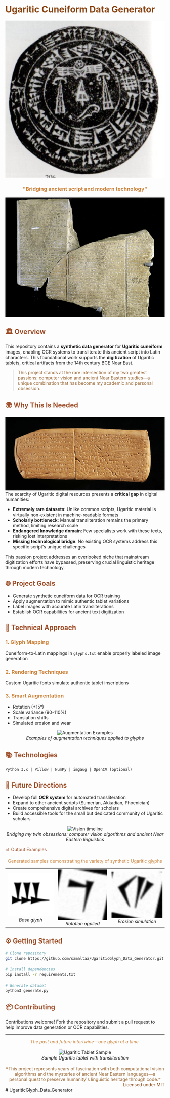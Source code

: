 # <span style="color:#8B4513">Ugaritic Cuneiform Data Generator</span>

<div align="center">
  
  ![Ugaritic Cuneiform Icon](assets/seal.png)
  
  ### <span style="color:#CD853F">"Bridging ancient script and modern technology"</span>
  
  ![-----------------------------------------------------](assets/slabs.png)
</div>

## <span style="color:#A0522D">🏛️ Overview</span>

This repository contains a **synthetic data generator** for **Ugaritic cuneiform** images, enabling OCR systems to transliterate this ancient script into Latin characters. This foundational work supports the **digitization** of Ugaritic tablets, critical artifacts from the 14th century BCE Near East.

> <span style="color:#996633">This project stands at the rare intersection of my two greatest passions: computer vision and ancient Near Eastern studies—a unique combination that has become my academic and personal obsession.</span>

## <span style="color:#A0522D">🌍 Why This Is Needed</span><br>
![sample](assets/sample.png)<br>
The scarcity of Ugaritic digital resources presents a **critical gap** in digital humanities:

- **Extremely rare datasets**: Unlike common scripts, Ugaritic material is virtually non-existent in machine-readable formats
- **Scholarly bottleneck**: Manual transliteration remains the primary method, limiting research scale
- **Endangered knowledge domain**: Few specialists work with these texts, risking lost interpretations
- **Missing technological bridge**: No existing OCR systems address this specific script's unique challenges

This passion project addresses an overlooked niche that mainstream digitization efforts have bypassed, preserving crucial linguistic heritage through modern technology.

## <span style="color:#A0522D">🌐 Project Goals</span>

- Generate synthetic cuneiform data for OCR training
- Apply augmentation to mimic authentic tablet variations
- Label images with accurate Latin transliterations
- Establish OCR capabilities for ancient text digitization

## <span style="color:#A0522D">🔬 Technical Approach</span>

### <span style="color:#CD853F">1. Glyph Mapping</span>
Cuneiform-to-Latin mappings in `glyphs.txt` enable properly labeled image generation

### <span style="color:#CD853F">2. Rendering Techniques</span>
Custom Ugaritic fonts simulate authentic tablet inscriptions

### <span style="color:#CD853F">3. Smart Augmentation</span>
- Rotation (±15°)
- Scale variance (90-110%)
- Translation shifts
- Simulated erosion and wear

<div align="center">
  <img src="https://via.placeholder.com/400x100" alt="Augmentation Examples">
  <br>
  <i>Examples of augmentation techniques applied to glyphs</i>
</div>

## <span style="color:#A0522D">📚 Technologies</span>

```
Python 3.x | Pillow | NumPy | imgaug | OpenCV (optional)
```

## <span style="color:#A0522D">🚀 Future Directions</span>

- Develop full **OCR system** for automated transliteration
- Expand to other ancient scripts (Sumerian, Akkadian, Phoenician)
- Create comprehensive digital archives for scholars
- Build accessible tools for the small but dedicated community of Ugaritic scholars

<div align="center">
  <img src="https://via.placeholder.com/500x100" alt="Vision timeline">
  <br>
  <i>Bridging my twin obsessions: computer vision algorithms and ancient Near Eastern linguistics</i>
</div>

<span style="color:#A0522D">📊 Output Examples</span>
<div align="center">
  <p><span style="color:#CD853F">Generated samples demonstrating the variety of synthetic Ugaritic glyphs</span></p>
  <table>
    <tr>
      <td align="center">
        <img src="assets/output1.png" alt="Output Example 1" width="250px">
        <br>
        <i>Base glyph</i>
      </td>
      <td align="center">
        <img src="assets/output2.png" alt="Output Example 2" width="250px">
        <br>
        <i>Rotation applied</i>
      </td>
      <td align="center">
        <img src="assets/output3.png" alt="Output Example 3" width="250px">
        <br>
        <i>Erosion simulation</i>
      </td>
    </tr>
  </table>
</div>

## <span style="color:#A0522D">⚙️ Getting Started</span>

```bash
# Clone repository
git clone https://github.com/samaltaa/UgariticGlyph_Data_Generator.git

# Install dependencies
pip install -r requirements.txt

# Generate dataset
python3 generate.py
```

## <span style="color:#A0522D">📦 Contributing</span>

Contributions welcome! Fork the repository and submit a pull request to help improve data generation or OCR capabilities.

---

<div align="center">
  <span style="color:#CD853F"><i>The past and future intertwine—one glyph at a time.</i></span>
  <br><br>
  <img src="https://via.placeholder.com/400x200" alt="Ugaritic Tablet Sample">
  <br>
  <i>Sample Ugaritic tablet with transliteration</i>
  <br><br>
  <span style="color:#996633">❝This project represents years of fascination with both computational vision algorithms and the mysteries of ancient Near Eastern languages—a personal quest to preserve humanity's linguistic heritage through code.❞</span>
</div>

<div align="right">
  <span style="color:#8B4513">Licensed under MIT</span>
</div># UgariticGlyph_Data_Generator
